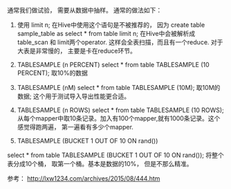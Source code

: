 通常我们做试验， 需要从数据中抽样。 通常的做法如下：

1. 使用 limit n; 
在Hive中使用这个语句是不被推荐的， 因为 create table sample_table as select * from table limit n; 在Hive中会被解析成table_scan 和 limit两个operator.
这样会全表扫描，而且有一个reduce. 对于大表是非常慢的， 主要是卡在reduce环节。

2. TABLESAMPLE (n PERCENT)
select * from table TABLESAMPLE (10 PERCENT); 取10%的数据
3. TABLESAMPLE (nM)
select * from table TABLESAMPLE (10M); 取10M的数据; 这个用于测试导入导出性能更合适。
4. TABLESAMPLE (n ROWS)
select * from table TABLESAMPLE (10 ROWS); 从每个mapper中取10条记录。加入有100个mapper,就有1000条记录。这个感觉得跑两遍， 第一遍看有多少个mapper.
5. TABLESAMPLE (BUCKET 1 OUT OF 10 ON rand())

select * from table TABLESAMPLE (BUCKET 1 OUT OF 10 ON rand()); 将整个表分成10个桶， 取第一个桶。基本是数据的10%， 但是不那么精准。

参考：
http://lxw1234.com/archives/2015/08/444.htm
